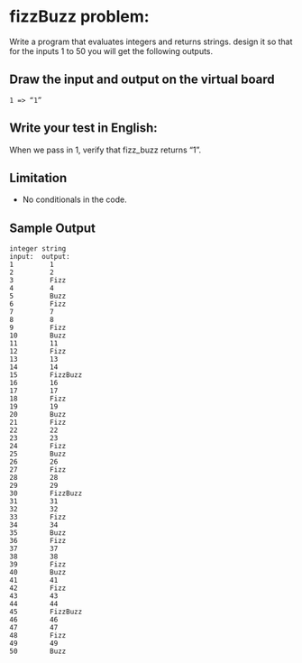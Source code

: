 # fizzBuzz problem:
Write a program that evaluates integers and returns strings.
design it so that for the inputs 1 to 50 you will get the following outputs. 

## Draw the input and output on the virtual board 
```1 => “1”```

## Write your test in English:
When we pass in 1, verify that fizz_buzz returns “1”.

## Limitation
* No conditionals in the code.

## Sample Output
```
integer string
input:  output:
1         1
2         2
3         Fizz
4         4
5         Buzz
6         Fizz
7         7
8         8
9         Fizz
10        Buzz
11        11
12        Fizz
13        13
14        14
15        FizzBuzz
16        16
17        17
18        Fizz
19        19
20        Buzz
21        Fizz
22        22
23        23
24        Fizz
25        Buzz
26        26
27        Fizz
28        28
29        29
30        FizzBuzz
31        31
32        32
33        Fizz
34        34
35        Buzz
36        Fizz
37        37
38        38
39        Fizz
40        Buzz
41        41
42        Fizz
43        43
44        44
45        FizzBuzz
46        46
47        47
48        Fizz
49        49
50        Buzz
```